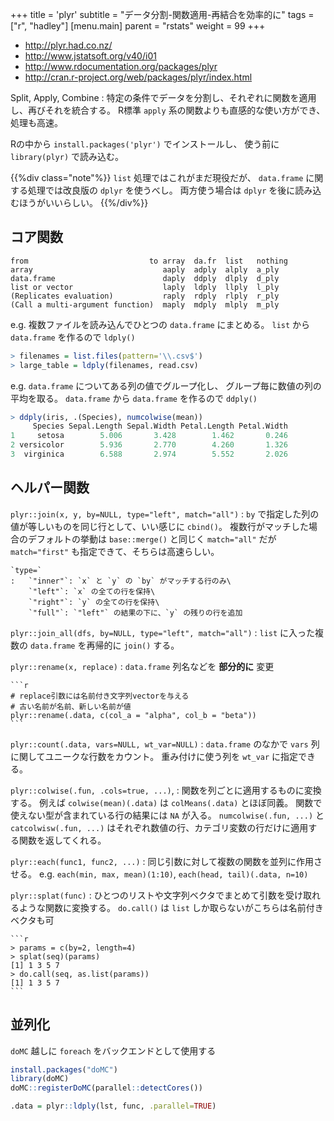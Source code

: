 +++
title = 'plyr'
subtitle = "データ分割-関数適用-再結合を効率的に"
tags = ["r", "hadley"]
[menu.main]
  parent = "rstats"
  weight = 99
+++

-   <http://plyr.had.co.nz/>
-   <http://www.jstatsoft.org/v40/i01>
-   <http://www.rdocumentation.org/packages/plyr>
-   <http://cran.r-project.org/web/packages/plyr/index.html>

Split, Apply, Combine
:   特定の条件でデータを分割し、それぞれに関数を適用し、再びそれを統合する。
    R標準 `apply` 系の関数よりも直感的な使い方ができ、処理も高速。

Rの中から `install.packages('plyr')` でインストールし、
使う前に `library(plyr)` で読み込む。

{{%div class="note"%}}
`list` 処理ではこれがまだ現役だが、
`data.frame` に関する処理では改良版の `dplyr` を使うべし。
両方使う場合は `dplyr` を後に読み込むほうがいいらしい。
{{%/div%}}

## コア関数

    from                           to array  da.fr  list   nothing
    array                             aaply  adply  alply  a_ply
    data.frame                        daply  ddply  dlply  d_ply
    list or vector                    laply  ldply  llply  l_ply
    (Replicates evaluation)           raply  rdply  rlply  r_ply
    (Call a multi-argument function)  maply  mdply  mlply  m_ply

e.g. 複数ファイルを読み込んでひとつの `data.frame` にまとめる。
`list` から `data.frame` を作るので `ldply()`

```r
> filenames = list.files(pattern='\\.csv$')
> large_table = ldply(filenames, read.csv)
```

e.g. `data.frame` についてある列の値でグループ化し、
グループ毎に数値の列の平均を取る。
`data.frame` から `data.frame` を作るので `ddply()`

```r
> ddply(iris, .(Species), numcolwise(mean))
     Species Sepal.Length Sepal.Width Petal.Length Petal.Width
1     setosa        5.006       3.428        1.462       0.246
2 versicolor        5.936       2.770        4.260       1.326
3  virginica        6.588       2.974        5.552       2.026
```

## ヘルパー関数

`plyr::join(x, y, by=NULL, type="left", match="all")`
:   `by` で指定した列の値が等しいものを同じ行として、いい感じに `cbind()`。
    複数行がマッチした場合のデフォルトの挙動は `base::merge()` と同じく
    `match="all"` だが `match="first"` も指定できて、そちらは高速らしい。

    `type=`
    :   `"inner"`: `x` と `y` の `by` がマッチする行のみ\
        `"left"`: `x` の全ての行を保持\
        `"right"`: `y` の全ての行を保持\
        `"full"`: `"left"` の結果の下に、`y` の残りの行を追加

`plyr::join_all(dfs, by=NULL, type="left", match="all")`
:   `list` に入った複数の `data.frame` を再帰的に `join()` する。

`plyr::rename(x, replace)`
:   `data.frame` 列名などを **部分的に** 変更

    ```r
    # replace引数には名前付き文字列vectorを与える
    # 古い名前が名前、新しい名前が値
    plyr::rename(.data, c(col_a = "alpha", col_b = "beta"))
    ```

`plyr::count(.data, vars=NULL, wt_var=NULL)`
:   `data.frame` のなかで `vars` 列に関してユニークな行数をカウント。
    重み付けに使う列を `wt_var` に指定できる。

`plyr::colwise(.fun, .cols=true, ...)`,
:   関数を列ごとに適用するものに変換する。
    例えば `colwise(mean)(.data)` は `colMeans(.data)` とほぼ同義。
    関数で使えない型が含まれている行の結果には `NA` が入る。
    `numcolwise(.fun, ...)` と `catcolwisw(.fun, ...)`
    はそれぞれ数値の行、カテゴリ変数の行だけに適用する関数を返してくれる。

`plyr::each(func1, func2, ...)`
:   同じ引数に対して複数の関数を並列に作用させる。 e.g. `each(min, max, mean)(1:10)`, `each(head, tail)(.data, n=10)`

`plyr::splat(func)`
:   ひとつのリストや文字列ベクタでまとめて引数を受け取れるような関数に変換する。
    `do.call()` は `list` しか取らないがこちらは名前付きベクタも可

    ```r
    > params = c(by=2, length=4)
    > splat(seq)(params)
    [1] 1 3 5 7
    > do.call(seq, as.list(params))
    [1] 1 3 5 7
    ```

## 並列化

`doMC` 越しに `foreach` をバックエンドとして使用する

```r
install.packages("doMC")
library(doMC)
doMC::registerDoMC(parallel::detectCores())

.data = plyr::ldply(lst, func, .parallel=TRUE)
```
